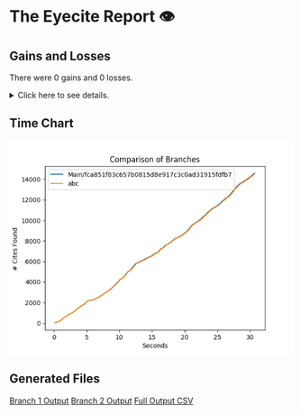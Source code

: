 # The Eyecite Report :eye:



Gains and Losses
---------
There were 0 gains and 0 losses.

<details>
<summary>Click here to see details.</summary>

|     id     |  Gain  |  Loss  |
| ---------- | ------ | ------ |


</details>



Time Chart
---------

![image](https://raw.githubusercontent.com/flooie/pingme/artifacts/13/results/chart.png)


Generated Files
---------

[Branch 1 Output](https://raw.githubusercontent.com/flooie/pingme/artifacts/13/results/fca851f83c657b0815d8e917c3c0ad31915fdfb7.json)
[Branch 2 Output](https://raw.githubusercontent.com/flooie/pingme/artifacts/13/results/abc.json)
[Full Output CSV ](https://raw.githubusercontent.com/flooie/pingme/artifacts/13/results/output.csv)
